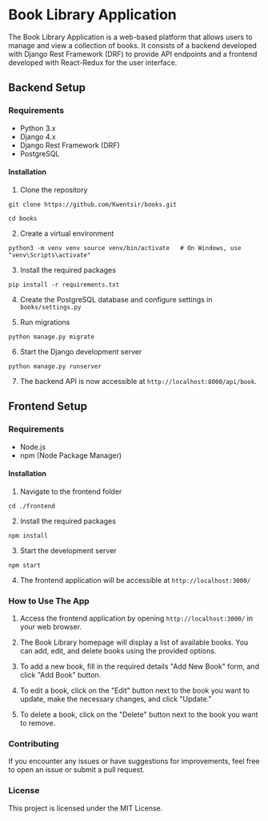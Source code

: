 # Book Library Application

The Book Library Application is a web-based platform that allows users to manage and view a collection of books. It consists of a backend developed with Django Rest Framework (DRF) to provide API endpoints and a frontend developed with React-Redux for the user interface.


## Backend Setup

### Requirements
- Python 3.x
- Django 4.x
- Django Rest Framework (DRF)
- PostgreSQL

#### Installation

1. Clone the repository

`git clone https://github.com/Kwentsir/books.git`

`cd books`

2. Create a virtual environment

`python3 -m venv venv source venv/bin/activate   # On Windows, use "venv\Scripts\activate"`


3. Install the required packages

`pip install -r requirements.txt`

4. Create the PostgreSQL database and configure settings in `books/settings.py`

5. Run migrations

`python manage.py migrate`

6. Start the Django development server

`python manage.py runserver`

7. The backend API is now accessible at `http://localhost:8000/api/book`.


## Frontend Setup

### Requirements
- Node.js
- npm (Node Package Manager)

#### Installation

1. Navigate to the frontend folder

`cd ./frontend`

2. Install the required packages

`npm install`

3. Start the development server

`npm start`

4. The frontend application will be accessible at `http://localhost:3000/`


### How to Use The App
1. Access the frontend application by opening `http://localhost:3000/` in your web browser.

2. The Book Library homepage will display a list of available books. You can add, edit, and delete books using the provided options.

3. To add a new book, fill in the required details "Add New Book" form, and click "Add Book" button.

4. To edit a book, click on the "Edit" button next to the book you want to update, make the necessary changes, and click "Update."

5. To delete a book, click on the "Delete" button next to the book you want to remove.


### Contributing
If you encounter any issues or have suggestions for improvements, feel free to open an issue or submit a pull request.


### License
This project is licensed under the MIT License.